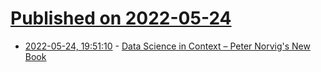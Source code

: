 # [Published on 2022-05-24](index.md)

* [2022-05-24, 19:51:10](https://news.ycombinator.com/item?id=31496772) - [Data Science in Context – Peter Norvig's New Book](https://datascienceincontext.com/)
